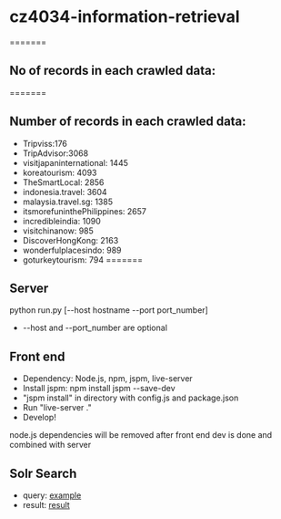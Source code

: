 # cz4034-information-retrieval
=======
## No of records in each crawled data:
=======
## Number of records in each crawled data:

- Tripviss:176
- TripAdvisor:3068
- visitjapaninternational: 1445
- koreatourism: 4093
- TheSmartLocal: 2856
- indonesia.travel: 3604
- malaysia.travel.sg: 1385
- itsmorefuninthePhilippines: 2657
- incredibleindia: 1090
- visitchinanow: 985
- DiscoverHongKong: 2163
- wonderfulplacesindo: 989
- goturkeytourism: 794
=======

## Server
python run.py [--host hostname --port port_number] 
* --host and --port_number are optional

## Front end
- Dependency: Node.js, npm, jspm, live-server
- Install jspm: npm install jspm --save-dev
- "jspm install" in directory with config.js and package.json
- Run "live-server ."
- Develop!

node.js dependencies will be removed after front end dev is done and combined with server



## Solr Search
- query: [example](https://gist.github.com/felixputera/1d90ea9e3f929ec300511bbd8db605bf)
- result: [result](https://gist.github.com/felixputera/e9870a3335396cbdeb4b5b804bdcdc0f)
